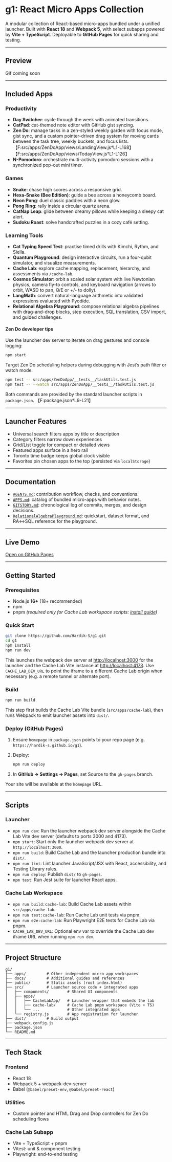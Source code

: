 # g1: React Micro Apps Collection

A modular collection of React-based micro-apps bundled under a unified launcher.
Built with **React 18** and **Webpack 5**, with select subapps powered by **Vite + TypeScript**.
Deployable to **GitHub Pages** for quick sharing and testing.

---

## Preview

Gif coming soon

---

## Included Apps

### Productivity

* **Day Switcher**: cycle through the week with animated transitions.
* **CatPad**: cat-themed note editor with GitHub gist syncing.
* **Zen Do**: manage tasks in a zen-styled weekly garden with focus mode, gist sync, and a custom pointer-driven drag system for moving cards between the task tree, weekly buckets, and focus lists. 【F:src/apps/ZenDoApp/views/LandingView.js†L1-L168】【F:src/apps/ZenDoApp/views/TodayView.js†L1-L126】
* **N-Pomodoro**: orchestrate multi-activity pomodoro sessions with a synchronized pop-out mini timer.

### Games

* **Snake**: chase high scores across a responsive grid.
* **Hexa-Snake (Bee Edition)**: guide a bee across a honeycomb board.
* **Neon Pong**: duel classic paddles with a neon glow.
* **Pong Ring**: rally inside a circular quartz arena.
* **CatNap Leap**: glide between dreamy pillows while keeping a sleepy cat alert.
* **Sudoku Roast**: solve handcrafted puzzles in a cozy café setting.

### Learning Tools

* **Cat Typing Speed Test**: practise timed drills with Kimchi, Rythm, and Siella.
* **Quantum Playground**: design interactive circuits, run a four-qubit simulator, and visualize measurements.
* **Cache Lab**: explore cache mapping, replacement, hierarchy, and assessments via `/cache-lab`.
* **Cosmos Simulator**: orbit a scaled solar system with live Newtonian physics, camera fly-to controls, and keyboard navigation (arrows to orbit, WASD to pan, Q/E or +/- to dolly).
* **LangMath**: convert natural-language arithmetic into validated expressions evaluated with Pyodide.
* **Relational Algebra Playground**: compose relational algebra pipelines with drag-and-drop blocks, step execution, SQL translation, CSV import, and guided challenges.

#### Zen Do developer tips

Use the launcher dev server to iterate on drag gestures and console logging:

```bash
npm start
```

Target Zen Do scheduling helpers during debugging with Jest’s path filter or watch mode:

```bash
npm test -- src/apps/ZenDoApp/__tests__/taskUtils.test.js
npm test -- --watch src/apps/ZenDoApp/__tests__/taskUtils.test.js
```

Both commands are provided by the standard launcher scripts in `package.json`. 【F:package.json†L9-L21】

---

## Launcher Features

* Universal search filters apps by title or description
* Category filters narrow down experiences
* Grid/List toggle for compact or detailed views
* Featured apps surface in a hero rail
* Toronto time badge keeps global clock visible
* Favorites pin chosen apps to the top (persisted via `localStorage`)

---

## Documentation

* [`AGENTS.md`](AGENTS.md): contribution workflow, checks, and conventions.
* [`APPS.md`](APPS.md): catalog of bundled micro-apps with behavior notes.
* [`GITSTORY.md`](GITSTORY.md): chronological log of commits, merges, and design decisions.
* [`RelationalAlgebraPlayground.md`](RelationalAlgebraPlayground.md): quickstart, dataset format, and RA↔SQL reference for the playground.

---

## Live Demo

[Open on GitHub Pages](https://hardik-s.github.io/g1)

---

## Getting Started

### Prerequisites

* Node.js **16+** (18+ recommended)
* npm
* pnpm *(required only for Cache Lab workspace scripts: [install guide](https://pnpm.io/installation))*

### Quick Start

```bash
git clone https://github.com/Hardik-S/g1.git
cd g1
npm install
npm run dev
```

This launches the webpack dev server at [http://localhost:3000](http://localhost:3000) for the launcher and the Cache Lab Vite
instance at [http://localhost:4173](http://localhost:4173). Use `CACHE_LAB_DEV_URL` to point the iframe to a different Cache Lab
origin when necessary (e.g. a remote tunnel or alternate port).

### Build

```bash
npm run build
```

This step first builds the Cache Lab Vite bundle (`src/apps/cache-lab`), then runs Webpack to emit launcher assets into `dist/`.

### Deploy (GitHub Pages)

1. Ensure `homepage` in `package.json` points to your repo page (e.g. `https://hardik-s.github.io/g1`).
2. Deploy:

   ```bash
   npm run deploy
   ```
3. In **GitHub → Settings → Pages**, set Source to the `gh-pages` branch.

Your site will be available at the `homepage` URL.

---

## Scripts

### Launcher

* `npm run dev`: Run the launcher webpack dev server alongside the Cache Lab Vite dev server (defaults to ports 3000 and 4173).
* `npm start`: Start only the launcher webpack dev server at `http://localhost:3000`.
* `npm run build`: Build Cache Lab and the launcher production bundle into `dist/`.
* `npm run lint`: Lint launcher JavaScript/JSX with React, accessibility, and Testing Library rules.
* `npm run deploy`: Publish `dist/` to `gh-pages`.
* `npm test`: Run Jest suite for launcher React apps.

### Cache Lab Workspace

* `npm run build:cache-lab`: Build Cache Lab assets within `src/apps/cache-lab`.
* `npm run test:cache-lab`: Run Cache Lab unit tests via pnpm.
* `npm run e2e:cache-lab`: Run Playwright E2E tests for Cache Lab via pnpm.
* `CACHE_LAB_DEV_URL`: Optional env var to override the Cache Lab dev iframe URL when running `npm run dev`.

---

## Project Structure

```
g1/
├── apps/         # Other independent micro-app workspaces
├── docs/         # Additional guides and references
├── public/       # Static assets (root index.html)
├── src/          # Launcher source code + integrated apps
│   ├── components/        # Shared UI components
│   ├── apps/
│   │   ├── CacheLabApp/   # Launcher wrapper that embeds the lab
│   │   ├── cache-lab/     # Cache Lab pnpm workspace (Vite + TS)
│   │   └── ...            # Other integrated apps
│   └── registry.js        # App registration for launcher
├── dist/         # Build output
├── webpack.config.js
├── package.json
└── README.md
```

---

## Tech Stack

### Frontend

* React 18
* Webpack 5 + webpack-dev-server
* Babel (`@babel/preset-env`, `@babel/preset-react`)

### Utilities

* Custom pointer and HTML Drag and Drop controllers for Zen Do scheduling flows

### Cache Lab Subapp

* Vite + TypeScript + pnpm
* Vitest: unit & component testing
* Playwright: end-to-end testing

